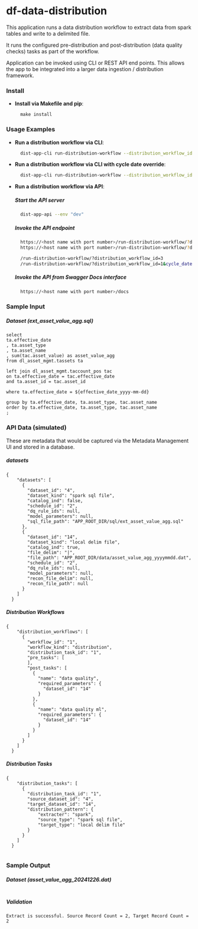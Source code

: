 # df-data-distribution

This application runs a data distribution workflow to extract data from spark tables and write to a delimited file. 

It runs the configured pre-distribution and post-distribution (data quality checks) tasks as part of the workflow.

Application can be invoked using CLI or REST API end points. This allows the app to be integrated into a larger data ingestion / distribution framework.

### Install

- **Install via Makefile and pip**:
  ```
    make install
  ```

### Usage Examples

- **Run a distribution workflow via CLI**:
  ```sh
    dist-app-cli run-distribution-workflow --distribution_workflow_id "1" --env "dev"
  ```

- **Run a distribution workflow via CLI with cycle date override**:
  ```sh
    dist-app-cli run-distribution-workflow --distribution_workflow_id "1" --env "dev" --cycle_date "2024-12-24"
  ```

- **Run a distribution workflow via API**:
  ##### Start the API server
  ```sh
    dist-app-api --env "dev"
  ```
  ##### Invoke the API endpoint
  ```sh
    https://<host name with port number>/run-distribution-workflow/?distribution_workflow_id=<value>
    https://<host name with port number>/run-distribution-workflow/?distribution_workflow_id=<value>&cycle_date=<value>

    /run-distribution-workflow/?distribution_workflow_id=3
    /run-distribution-workflow/?distribution_workflow_id=1&cycle_date=2024-12-26
  ```
  ##### Invoke the API from Swagger Docs interface
  ```sh
    https://<host name with port number>/docs
  ```

### Sample Input

  ##### Dataset (ext_asset_value_agg.sql)
```
select 
ta.effective_date 
, ta.asset_type 
, ta.asset_name 
, sum(tac.asset_value) as asset_value_agg 
from dl_asset_mgmt.tassets ta 

left join dl_asset_mgmt.taccount_pos tac 
on ta.effective_date = tac.effective_date 
and ta.asset_id = tac.asset_id 

where ta.effective_date = ${effective_date_yyyy-mm-dd}

group by ta.effective_date, ta.asset_type, tac.asset_name 
order by ta.effective_date, ta.asset_type, tac.asset_name
;

```

### API Data (simulated)
These are metadata that would be captured via the Metadata Management UI and stored in a database.

  ##### datasets 
```
{
    "datasets": [
      {
        "dataset_id": "4",
        "dataset_kind": "spark sql file",
        "catalog_ind": false,
        "schedule_id": "2", 
        "dq_rule_ids": null, 
        "model_parameters": null, 
        "sql_file_path": "APP_ROOT_DIR/sql/ext_asset_value_agg.sql"
      }, 
      {
        "dataset_id": "14",
        "dataset_kind": "local delim file",
        "catalog_ind": true,
        "file_delim": "|",
        "file_path": "APP_ROOT_DIR/data/asset_value_agg_yyyymmdd.dat", 
        "schedule_id": "2", 
        "dq_rule_ids": null, 
        "model_parameters": null, 
        "recon_file_delim": null, 
        "recon_file_path": null 
      } 
    ]
  }

```

  ##### Distribution Workflows 
```
{
    "distribution_workflows": [
      {
        "workflow_id": "1",
        "workflow_kind": "distribution", 
        "distribution_task_id": "1",
        "pre_tasks": [
        ],
        "post_tasks": [
          {
            "name": "data quality",
            "required_parameters": {
              "dataset_id": "14"
            }
          },
          {
            "name": "data quality ml",
            "required_parameters": {
              "dataset_id": "14"
            }
          }
        ]
      }
    ]
  }

```

  ##### Distribution Tasks 
```
{
    "distribution_tasks": [
      {
        "distribution_task_id": "1",
        "source_dataset_id": "4",
        "target_dataset_id": "14",
        "distribution_pattern": {
            "extracter": "spark",
            "source_type": "spark sql file", 
            "target_type": "local delim file" 
        } 
      }
    ]
  }
  
```

### Sample Output 

  ##### Dataset (asset_value_agg_20241226.dat)
```

```

  ##### Validation 
```
Extract is successful. Source Record Count = 2, Target Record Count = 2

```
